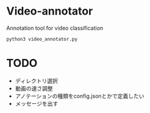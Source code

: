 # Video-annotator

Annotation tool for video classification  

```
python3 video_annotator.py
```

# TODO
- ディレクトリ選択
- 動画の速さ調整
- アノテーションの種類をconfig.jsonとかで定義したい
- メッセージを出す